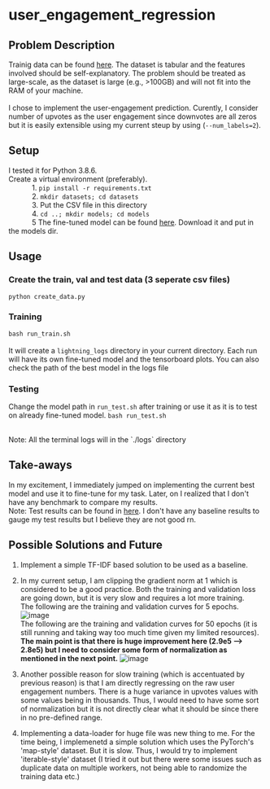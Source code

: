 # user_engagement_regression

## Problem Description
Trainig data can be found [here](https://drive.google.com/file/d/15X00ZWBjla7qGOIW33j8865QdF89IyAk/view). The dataset is tabular and the features involved should be self-explanatory. The problem should be treated as large-scale, as the dataset is large (e.g., >100GB) and will not fit into the RAM of your machine.
<br /><br />
I chose to implement the user-engagement prediction. Curently, I consider number of upvotes as the user engagement since downvotes are all zeros but it is easily extensible using my current steup by using (`--num_labels=2`).


## Setup 
I tested it for Python 3.8.6. 
<br />
Create a virtual environment (preferably).
<br />
&emsp;&emsp;&emsp; 1. `pip install -r requirements.txt` <br />
&emsp;&emsp;&emsp; 2. `mkdir datasets; cd datasets` <br />
&emsp;&emsp;&emsp; 3. Put the CSV file in this directory <br />
&emsp;&emsp;&emsp; 4. `cd ..; mkdir models; cd models` <br />
&emsp;&emsp;&emsp; 5 The fine-tuned model can be found [here](https://drive.google.com/file/d/1-9pezTmcx486Exgo4Bo2eINRoqJNwdPz/view?usp=sharing). Download it and put in the models dir.


## Usage
### Create the train, val and test data (3 seperate csv files)
`python create_data.py`

### Training
`bash run_train.sh`
<br /><br />
It will create a `lightning_logs` directory in your current directory. Each run will have its own fine-tuned model and the tensorboard plots. You can also check the path of the best model in the logs file

### Testing
Change the model path in `run_test.sh` after training or use it as it is to test on already fine-tuned model. 
`bash run_test.sh`

<br />
Note: All the terminal logs will in the `./logs` directory

## Take-aways
In my excitement, I immediately jumped on implementing the current best model and use it to fine-tune for my task. Later, on I realized that I don't have any benchmark to compare my results. <br />
Note: Test results can be found in [here](./logs/test_results.txt). I don't have any baseline results to gauge my test results but I believe they are not good rn. 

## Possible Solutions and Future
1. Implement a simple TF-IDF based solution to be used as a baseline.
2. In my current setup, I am clipping the gradient norm at 1 which is considered to be a good practice. Both the training and validation loss are going down, but it is very slow and requires a lot more training. <br /> The following are the training and validation curves for 5 epochs. ![image](https://user-images.githubusercontent.com/5251592/115666003-a1d42480-a309-11eb-8c7f-5448fe0ec598.png) <br /> The following are the training and validation curves for 50 epochs (it is still running and taking way too much time given my limited resources). **The main point is that there is huge improvement here (2.9e5 --> 2.8e5) but I need to consider some form of normalization as mentioned in the next point.**
![image](https://user-images.githubusercontent.com/5251592/115666056-b57f8b00-a309-11eb-92dd-26875ef25eee.png)

3. Another possible reason for slow training (which is accentuated by previous reason) is that I am directly regressing on the raw user engagement numbers. There is a huge variance in upvotes values with some values being in thousands. Thus, I would need to have some sort of normalization but it is not directly clear what it should be since there in no pre-defined range. 
4. Implementing a data-loader for huge file was new thing to me. For the time being, I implemenetd a simple solution which uses the PyTorch's 'map-style' dataset. But it is slow. Thus, I would try to implement 'iterable-style' dataset (I tried it out but there were some issues such as duplicate data on multiple workers, not being able to randomize the training data etc.)


